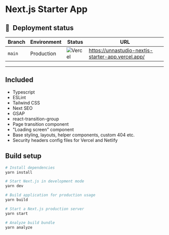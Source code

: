 # Next.js Starter App

## 🚀&nbsp; Deployment status
| Branch | Environment | Status | URL |
| - | - | - | - |
| `main` | Production | ![Vercel](https://therealsujitk-vercel-badge.vercel.app/?app=unnastudio-nextjs-starter-app) | https://unnastudio-nextjs-starter-app.vercel.app/ |

---
## Included
 - Typescript
 - ESLint
 - Tailwind CSS
 - Next SEO
 - GSAP
 - react-transition-group
 - Page transition component
 - "Loading screen" component
 - Base styling, layouts, helper components, custom 404 etc.
 - Security headers config files for Vercel and Netlify

## Build setup
```bash
# Install dependencies
yarn install

# Start Next.js in development mode
yarn dev

# Build application for production usage
yarn build

# Start a Next.js production server
yarn start

# Analyze build bundle
yarn analyze
```

